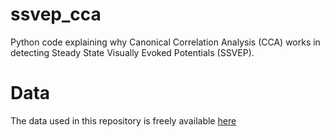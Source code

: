 # ssvep_cca
Python code explaining why Canonical Correlation Analysis (CCA) works in detecting Steady State Visually Evoked Potentials (SSVEP).

# Data
The data used in this repository is freely available [here](https://springernature.figshare.com/collections/An_open_dataset_for_human_SSVEPs_in_the_frequency_range_of_1-60_Hz/6752910/1)


